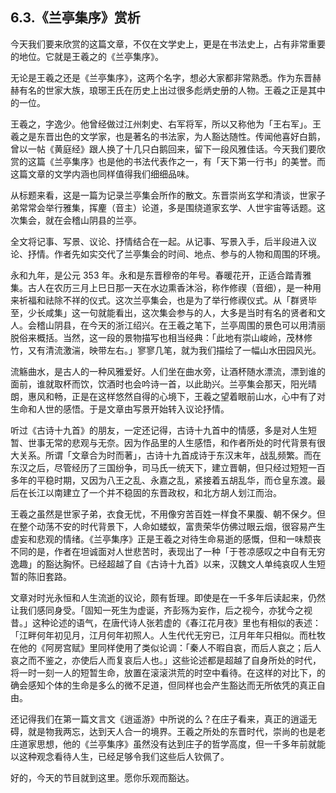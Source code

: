 ## 6.3.《兰亭集序》赏析
今天我们要来欣赏的这篇文章，不仅在文学史上，更是在书法史上，占有非常重要的地位。它就是王羲之的《兰亭集序》。


无论是王羲之还是《兰亭集序》，这两个名字，想必大家都非常熟悉。作为东晋赫赫有名的世家大族，琅琊王氏在历史上出过很多彪炳史册的人物。王羲之正是其中的一位。


王羲之，字逸少。他曾经做过江州刺史、右军将军，所以又称他为「王右军」。王羲之是东晋出色的文学家，也是著名的书法家，为人豁达随性。传闻他喜好白鹅，曾以一帖《黄庭经》跟人换了十几只白鹅回来，留下一段风雅佳话。今天我们要欣赏的这篇《兰亭集序》也是他的书法代表作之一，有「天下第一行书」的美誉。而这篇文章的文学内涵也同样值得我们细细品味。


从标题来看，这是一篇为记录兰亭集会所作的散文。东晋崇尚玄学和清谈，世家子弟常常会举行雅集，挥麈（音主）论道，多是围绕道家玄学、人世宇宙等话题。这次集会，就在会稽山阴县的兰亭。


全文将记事、写景、议论、抒情结合在一起。从记事、写景入手，后半段进入议论、抒情。作者先如实交代了兰亭集会的时间、地点、参与的人物和周围的环境。


永和九年，是公元 353 年。永和是东晋穆帝的年号。春暖花开，正适合踏青雅集。古人在农历三月上巳日那一天在水边熏香沐浴，称作修禊（音细），是一种用来祈福和祛除不祥的仪式。这次兰亭集会，也是为了举行修禊仪式。从「群贤毕至，少长咸集」这一句就能看出，这次集会参与的人，大多是当时有名的贤者和文人。会稽山阴县，在今天的浙江绍兴。在王羲之笔下，兰亭周围的景色可以用清丽脱俗来概括。当然，这一段的景物描写也相当经典：「此地有崇山峻岭，茂林修竹，又有清流激湍，映带左右。」寥寥几笔，就为我们描绘了一幅山水田园风光。


流觞曲水，是古人的一种风雅爱好。人们坐在曲水旁，让酒杯随水漂流，漂到谁的面前，谁就取杯而饮，饮酒时也会吟诗一首，以此助兴。兰亭集会那天，阳光晴朗，惠风和畅，正是在这样悠然自得的心境下，王羲之望着眼前山水，心中有了对生命和人世的感悟。于是文章由写景开始转入议论抒情。


听过《古诗十九首》的朋友，一定还记得，古诗十九首中的情感，多是对人生短暂、世事无常的悲观与无奈。因为作品里的人生感悟，和作者所处的时代背景有很大关系。所谓「文章合为时而著」，古诗十九首成诗于东汉末年，战乱频繁。而在东汉之后，尽管经历了三国纷争，司马氏一统天下，建立晋朝，但只经过短短一百多年的平稳时期，又因为八王之乱、永嘉之乱，紧接着五胡乱华，而仓皇东渡。最后在长江以南建立了一个并不稳固的东晋政权，和北方胡人划江而治。


王羲之虽然是世家子弟，衣食无忧，不用像穷苦百姓一样食不果腹、朝不保夕。但在整个动荡不安的时代背景下，人命如蝼蚁，富贵荣华仿佛过眼云烟，很容易产生虚妄和悲观的情绪。《兰亭集序》正是王羲之对待生命易逝的感慨，但和一味颓丧不同的是，作者在坦诚面对人世悲苦时，表现出了一种「于苍凉感叹之中自有无穷逸趣」的豁达胸怀。已经超越了自《古诗十九首》以来，汉魏文人单纯哀叹人生短暂的陈旧套路。


文章对时光永恒和人生流逝的议论，颇有哲理。即使是在一千多年后读起来，仍然让我们感同身受。「固知一死生为虚诞，齐彭殇为妄作，后之视今，亦犹今之视昔。」这种论述的语气，在唐代诗人张若虚的《春江花月夜》里也有相似的表述：「江畔何年初见月，江月何年初照人。人生代代无穷已，江月年年只相似。而杜牧在他的《阿房宫赋》里同样使用了类似论调：「秦人不暇自哀，而后人哀之；后人哀之而不鉴之，亦使后人而复哀后人也。」这些论述都是超越了自身所处的时代，将一时一刻一人的短暂生命，放置在滚滚洪荒的时空中看待。在这样的对比下，的确会感知个体的生命是多么的微不足道，但同样也会产生豁达而无所依凭的真正自由。


还记得我们在第一篇文言文《逍遥游》中所说的么？在庄子看来，真正的逍遥无碍，就是物我两忘，达到天人合一的境界。王羲之所处的东晋时代，崇尚的也是老庄道家思想，他的《兰亭集序》虽然没有达到庄子的哲学高度，但一千多年前就能以这种观念看待人生，已经足够令我们这些后人钦佩了。


好的，今天的节目就到这里。愿你乐观而豁达。

